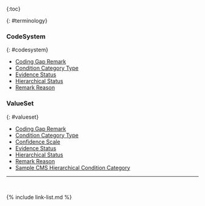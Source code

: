 
<!--- ### Value Sets

{% include list-simple-valuesets.xhtml %}

### Code Systems

{% include list-simple-codesystems.xhtml %}
--->

{:toc}

{: #terminology}

### CodeSystem 
{: #codesystem}

- [Coding Gap Remark](CodeSystem-coding-gap-remark.html)
- [Condition Category Type](CodeSystem-cc-type.html)
- [Evidence Status](CodeSystem-evidence-status.html)
- [Hierarchical Status](CodeSystem-hierarchical-status.html)
- [Remark Reason](CodeSystem-remark-reason.html)

### ValueSet 
{: #valueset}

- [Coding Gap Remark](ValueSet-coding-gap-remark.html)
- [Condition Category Type](ValueSet-cc-type.html)
- [Confidence Scale](ValueSet-confidence-scale.html)
- [Evidence Status](ValueSet-evidence-status.html)
- [Hierarchical Status](ValueSet-hierarchical-status.html)
- [Remark Reason](ValueSet-remark-reason.html)
- [Sample CMS Hierarchical Condition Category](ValueSet-sample-cmshcc.html)

---

<br />

{% include link-list.md %}
